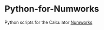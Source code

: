 # Python-for-Numworks
Python scripts for the Calculator <a href="num.works" target="_BLANK">Numworks</a>
